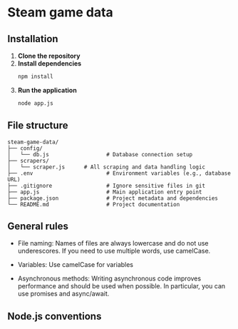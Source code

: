 # Steam game data


## Installation
1. **Clone the repository**
2. **Install dependencies**
   ```sh
   npm install
   ```
3. **Run the application**
   ```sh
   node app.js
   ```
## File structure
```
steam-game-data/
├── config/
│   └── db.js                  # Database connection setup
├── scrapers/
│   └── scraper.js      # All scraping and data handling logic
├── .env                       # Environment variables (e.g., database URL)
├── .gitignore                 # Ignore sensitive files in git
├── app.js                     # Main application entry point
├── package.json               # Project metadata and dependencies
└── README.md                  # Project documentation
```
## General rules
- File naming:
Names of files are always lowercase and do not use underescores.
If you need to use multiple words, use camelCase.

- Variables: 
Use camelCase for variables

- Asynchronous methods: 
Writing asynchronous code improves performance and should be used when possible. In particular, you can use promises and async/await.

## Node.js conventions



